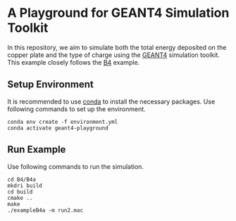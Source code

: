 # A Playground for GEANT4 Simulation Toolkit

In this repository, we aim to simulate both the total energy deposited on the copper plate and the type of charge using the [GEANT4](https://github.com/Geant4/geant4/tree/master) simulation toolkit. This example closely follows the [B4](https://github.com/Geant4/geant4/tree/master/examples/basic/B4) example.


## Setup Environment

It is recommended to use [conda](https://github.com/conda-forge/miniforge) to install the necessary packages. Use following commands to set up the environment.

```
conda env create -f environment.yml
conda activate geant4-playground
```

## Run Example

Use following commands to run the simulation.

```
cd B4/B4a
mkdri build
cd build
cmake ..
make
./exampleB4a -m run2.mac
```
